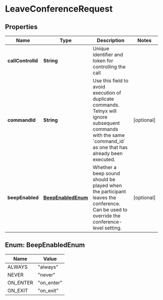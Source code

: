 

# LeaveConferenceRequest


## Properties

Name | Type | Description | Notes
------------ | ------------- | ------------- | -------------
**callControlId** | **String** | Unique identifier and token for controlling the call | 
**commandId** | **String** | Use this field to avoid execution of duplicate commands. Telnyx will ignore subsequent commands with the same &#x60;command_id&#x60; as one that has already been executed. |  [optional]
**beepEnabled** | [**BeepEnabledEnum**](#BeepEnabledEnum) | Whether a beep sound should be played when the participant leaves the conference. Can be used to override the conference-level setting. |  [optional]



## Enum: BeepEnabledEnum

Name | Value
---- | -----
ALWAYS | &quot;always&quot;
NEVER | &quot;never&quot;
ON_ENTER | &quot;on_enter&quot;
ON_EXIT | &quot;on_exit&quot;



